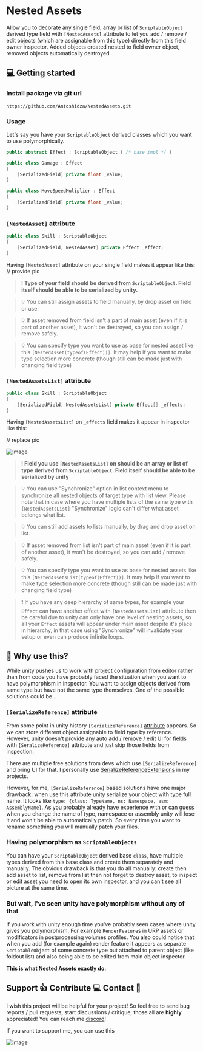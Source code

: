 ﻿# Nested Assets

Allow you to decorate any single field, array or list of `ScriptableObject` derived type field with `[NestedAssets]` attribute to let you add / remove / edit objects (which
are assignable from this type) directly from this field owner inspector. Added objects created nested to field owner object, removed objects automatically 
destroyed.

## :computer: Getting started
### Install package via git url
```
https://github.com/Antoshidza/NestedAssets.git
```

### Usage
Let's say you have your `ScriptableObject` derived classes which you want to use polymorphically.
```csharp
public abstract Effect : ScriptableObject { /* base impl */ }

public class Damage : Effect 
{
    [SerializedField] private float _value;
}

public class MoveSpeedMuliplier : Effect 
{
    [SerializedField] private float _value;
}
```

### `[NestedAsset]` attribute
```csharp
public class Skill : ScriptableObject
{
    [SerializedField, NestedAsset] private Effect _effect;
}
```
Having `[NestedAsset]` attribute on your single field makes it appear like this:
// provide pic

> :grey_exclamation: **Type of your field should be derived from `ScriptableObject`. Field itself should be able to be serialized by unity.**

> :bulb: You can still assign assets to field manually, by drop asset on field or use.

> :bulb: If asset removed from field isn't a part of main asset (even if it is part of another asset), it won't be destroyed, so you can assign / remove safely.

> :bulb: You can specify type you want to use as base for nested asset like this `[NestedAsset(typeof(Effect))]`.
> It may help if you want to make type selection more concrete (though still can be made just with changing field type) 

### `[NestedAssetsList]` attribute
```csharp
public class Skill : ScriptableObject
{
    [SerializedField, NestedAssetsList] private Effect[] _effects;
}
```
Having `[NestedAssetsList]` on `_effects` field makes it appear in inspector like this:

// replace pic

![image](https://github.com/user-attachments/assets/ea4c0fc2-7a59-4d83-aaf1-165e2689926d)

> :grey_exclamation: **Field you use `[NestedAssetsList]` on should be an array or list of type derived from `ScriptableObject`.
> Field itself should be able to be serialized by unity**

> :bulb: You can use "Synchronize" option in list context menu to synchronize all nested objects of target type with list view. Please note that in case where you have
> multiple lists of the same type with `[NestedAssetsList]` "Synchronize" logic can't differ what asset belongs what list.

> :bulb: You can still add assets to lists manually, by drag and drop asset on list.

> :bulb: If asset removed from list isn't part of main asset (even if it is part of another asset), it won't be destroyed, so you can add / remove safely.

> :bulb: You can specify type you want to use as base for nested assets like this `[NestedAssetsList(typeof(Effect))]`. 
> It may help if you want to make type selection more concrete (though still can be made just with changing field type)

> :exclamation: If you have any deep hierarchy of same types, for example your `Effect` can have another effect with `[NestedAssetsList]` attribute then be careful due to
> unity can only have one level of nesting assets, so all your `Effect` assets will appear under main asset despite it's place in hierarchy, in that case using 
> "Synchronize" will invalidate your setup or even can produce infinite loops.

## :monocle_face: Why use this?
While unity pushes us to work with project configuration from editor rather than from code you have probably faced the situation when you want to have 
polymorphism in inspector. You want to assign objects derived from same type but have not the same type themselves. One of the possible solutions could be...

### `[SerializeReference]` attribute
From some point in unity history `[SerializeReference]` [attribute](https://docs.unity3d.com/6000.1/Documentation/ScriptReference/SerializeReference.html) 
appears. So we can store different object assignable to field type by reference. However, unity doesn't provide any auto add / remove / edit UI for fields 
with `[SeralizeReference]` attribute and just skip those fields from inspection.

There are multiple free solutions from devs which use `[SerializeReference]` and bring UI for that. I personally use 
[SerializeReferenceExtensions](https://github.com/mackysoft/Unity-SerializeReferenceExtensions) in my projects.

However, for me, `[SerializeReference]` based solutions have one major drawback: when use this attribute unity serialize your object with type full  name.
It looks like `type: {class: TypeName, ns: Namespace, asm: AssemblyName}`. As you probably already have experience with or can guess when you change the name
of type, namespace or assembly unity will lose it and won't be able to automatically patch. So every time you want to rename something you will manually patch 
your files.

### Having polymorphism as `ScriptableObjects`
You can have your `ScriptableObject` derived base `class`, have multiple types derived from this base class and create them separately and manually. 
The obvious drawback is that you do all manually: create then add asset to list, remove from list then not forget to destroy asset, to inspect or edit asset
you need to open its own inspector, and you can't see all picture at the same time.

### But wait, I've seen unity have polymorphism without any of that
If you work with unity enough time you've probably seen cases where unity gives you polymorphism. For example `RenderFeature`s in URP assets or modificators
in postprocessing volumes profiles. You also could notice that when you add (for example again) render feature it appears as separate `ScriptableObject` of
some concrete type but attached to parent object (like foldout list) and also being able to be edited from main object inspector.

**This is what Nested Assets exactly do.**

## Support :+1: Contribute :computer: Contact :speech_balloon:
I wish this project will be helpful for your project! So feel free to send bug reports / pull requests, start discussions / critique, those all are **highly** appreciated!
You can reach me [discord](https://www.discordapp.com/users/219868910223228929)!

If you want to support me, you can use this

![image](https://github.com/user-attachments/assets/b9fb3f56-8678-494e-980f-4d8d80c7d865)

